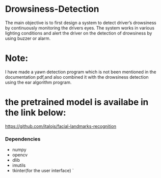 # Drowsiness-Detection
The main objective is to first design a system to detect driver’s drowsiness by continuously monitoring the drivers eyes. The system works in various lighting conditions and alert the driver on the detection of drowsiness by using buzzer or alarm.

# Note:
I have made a  yawn detection program which is not been mentioned in the documentation pdf,and also  combined it with the drowsiness detection using the ear algorithm program.

# the pretrained model is availabe in the link below:
https://github.com/italojs/facial-landmarks-recognition

### Dependencies 
* numpy 
* opencv
* dlib 
* imutils
* tkinter(for the user interface)
`




